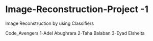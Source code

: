 # Image-Reconstruction-Project -1
Image Reconstruction by using Classifiers

 Code_Avengers
 1-Adel Abughrara
 2-Taha Balaban
 3-Eyad Elsheita 
